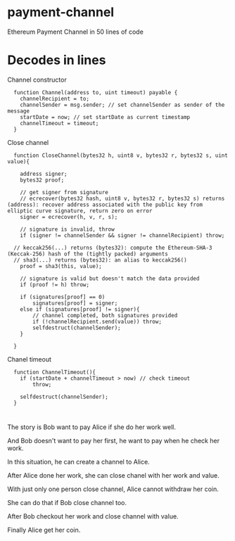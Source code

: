 # payment-channel

Ethereum Payment Channel in 50 lines of code

# Decodes in lines

Channel constructor

	  function Channel(address to, uint timeout) payable {
	  	channelRecipient = to;
	  	channelSender = msg.sender; // set channelSender as sender of the message
	  	startDate = now; // set startDate as current timestamp
	  	channelTimeout = timeout;
	  }

Close channel

	  function CloseChannel(bytes32 h, uint8 v, bytes32 r, bytes32 s, uint value){

	  	address signer;
	  	bytes32 proof;

	  	// get signer from signature
	  	// ecrecover(bytes32 hash, uint8 v, bytes32 r, bytes32 s) returns (address): recover address associated with the public key from elliptic curve signature, return zero on error
	  	signer = ecrecover(h, v, r, s);

	  	// signature is invalid, throw
	  	if (signer != channelSender && signer != channelRecipient) throw;

      // keccak256(...) returns (bytes32): compute the Ethereum-SHA-3 (Keccak-256) hash of the (tightly packed) arguments
      // sha3(...) returns (bytes32): an alias to keccak256()
	  	proof = sha3(this, value);

	  	// signature is valid but doesn't match the data provided
	  	if (proof != h) throw;

	  	if (signatures[proof] == 0)
	  		signatures[proof] = signer;
	  	else if (signatures[proof] != signer){
	  		// channel completed, both signatures provided
	  		if (!channelRecipient.send(value)) throw;
	  		selfdestruct(channelSender);
	  	}

	  }

Chanel timeout

	  function ChannelTimeout(){
	  	if (startDate + channelTimeout > now) // check timeout
	  		throw;

	  	selfdestruct(channelSender);
	  }

# 

The story is Bob want to pay Alice if she do her work well.

And Bob doesn't want to pay her first, he want to pay when he check her work.

In this situation, he can create a channel to Alice.


After Alice done her work, she can close chanel with her work and value.

With just only one person close channel, Alice cannot withdraw her coin.

She can do that if Bob close channel too.


After Bob checkout her work and close channel with value.

Finally Alice get her coin.